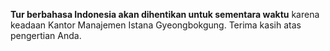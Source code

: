 **Tur berbahasa Indonesia akan dihentikan untuk sementara waktu** karena keadaan Kantor Manajemen Istana Gyeongbokgung.
Terima kasih atas pengertian Anda.